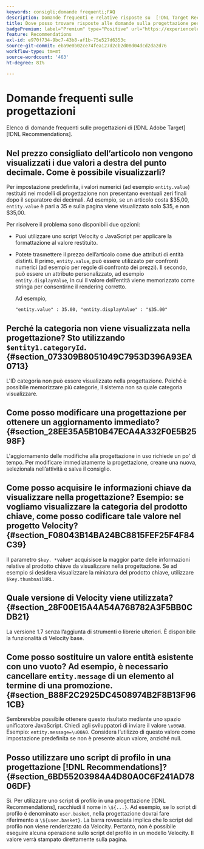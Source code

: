 ```yaml
---
keywords: consigli;domande frequenti;FAQ
description: Domande frequenti e relative risposte su  [!DNL Target Recommendations]  progettazioni.
title: Dove posso trovare risposte alle domande sulla progettazione per  [!DNL Target Recommendations]?
badgePremium: label="Premium" type="Positive" url="https://experienceleague.adobe.com/docs/target/using/introduction/intro.html?lang=en#premium newtab=true" tooltip="Scopri cosa è incluso in Target Premium."
feature: Recommendations
exl-id: e970f734-9bc7-43b8-af1b-75e527d6353c
source-git-commit: eba9e0b02ce74fea127d2cb2d08d04dcd2da2d76
workflow-type: tm+mt
source-wordcount: '463'
ht-degree: 81%

---
```


# Domande frequenti sulle progettazioni

Elenco di domande frequenti sulle progettazioni di [!DNL Adobe Target] [!DNL Recommendations].

## Nel prezzo consigliato dell’articolo non vengono visualizzati i due valori a destra del punto decimale. Come è possibile visualizzarli?

Per impostazione predefinita, i valori numerici (ad esempio `entity.value`) restituiti nei modelli di progettazione non presentano eventuali zeri finali dopo il separatore dei decimali. Ad esempio, se un articolo costa $35,00, `entity.value` è pari a 35 e sulla pagina viene visualizzato solo $35, e non $35,00.

Per risolvere il problema sono disponibili due opzioni:

* Puoi utilizzare uno script Velocity o JavaScript per applicare la formattazione al valore restituito.

* Potete trasmettere il prezzo dell’articolo come due attributi di entità distinti. Il primo, `entity.value`, può essere utilizzato per confronti numerici (ad esempio per regole di confronto dei prezzi). Il secondo, può essere un attributo personalizzato, ad esempio `entity.displayValue`, in cui il valore dell’entità viene memorizzato come stringa per consentirne il rendering corretto.

  Ad esempio,

  `"entity.value" : 35.00, "entity.displayValue" : "$35.00"`

## Perché la categoria non viene visualizzata nella progettazione? Sto utilizzando `$entity1.categoryId`. {#section_073309B8051049C7953D396A93EA0713}

L&#39;ID categoria non può essere visualizzato nella progettazione. Poiché è possibile memorizzare più categorie, il sistema non sa quale categoria visualizzare.

## Come posso modificare una progettazione per ottenere un aggiornamento immediato? {#section_28EE35A5B10B47ECA4A332F0E5B2598F}

L&#39;aggiornamento delle modifiche alla progettazione in uso richiede un po&#39; di tempo. Per modificare immediatamente la progettazione, creane una nuova, selezionala nell’attività e salva il consiglio.

## Come posso acquisire le informazioni chiave da visualizzare nella progettazione? Esempio: se vogliamo visualizzare la categoria del prodotto chiave, come posso codificare tale valore nel progetto Velocity? {#section_F08043B14BA24BC8815FEF25F4F84C39}

Il parametro `$key. *`value`*` acquisisce la maggior parte delle informazioni relative al prodotto chiave da visualizzare nella progettazione. Se ad esempio si desidera visualizzare la miniatura del prodotto chiave, utilizzare `$key.thumbnailURL`.

## Quale versione di Velocity viene utilizzata? {#section_28F00E15A4A54A768782A3F5BB0CDB21}

La versione 1.7 senza l’aggiunta di strumenti o librerie ulteriori. È disponibile la funzionalità di Velocity base.

## Come posso sostituire un valore entità esistente con uno vuoto? Ad esempio, è necessario cancellare `entity.message` di un elemento al termine di una promozione. {#section_B88F2C2925DC4508974B2F8B13F961CB}

Sembrerebbe possibile ottenere questo risultato mediante uno spazio unificatore JavaScript. Chiedi agli sviluppatori di inviare il valore `\u00A0`. Esempio: `entity.message=\u00A0`. Considera l’utilizzo di questo valore come impostazione predefinita se non è presente alcun valore, anziché null.

## Posso utilizzare uno script di profilo in una progettazione [!DNL Recommendations]? {#section_6BD55203984A4D80A0C6F241AD7806DF}

Sì. Per utilizzare uno script di profilo in una progettazione [!DNL Recommendations], racchiudi il nome in `\${...}`. Ad esempio, se lo script di profilo è denominato `user.basket`, nella progettazione dovrai fare riferimento a `\${user.basket}`. La barra rovesciata implica che lo script del profilo non viene renderizzato da Velocity. Pertanto, non è possibile eseguire alcuna operazione sullo script del profilo in un modello Velocity. Il valore verrà stampato direttamente sulla pagina.
